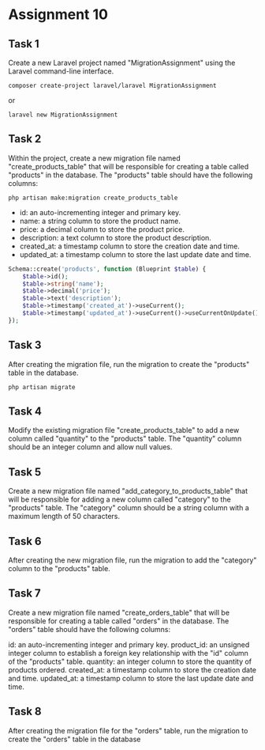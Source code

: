 # Assignment 10

## Task 1

Create a new Laravel project named "MigrationAssignment" using the Laravel command-line interface.

```
composer create-project laravel/laravel MigrationAssignment
```

or

```
laravel new MigrationAssignment
```

## Task 2

Within the project, create a new migration file named "create_products_table" that will be responsible for creating a table called "products" in the database. The "products" table should have the following columns:

```
php artisan make:migration create_products_table
```

- id: an auto-incrementing integer and primary key.
- name: a string column to store the product name.
- price: a decimal column to store the product price.
- description: a text column to store the product description.
- created_at: a timestamp column to store the creation date and time.
- updated_at: a timestamp column to store the last update date and time.

```php
Schema::create('products', function (Blueprint $table) {
    $table->id();
    $table->string('name');
    $table->decimal('price');
    $table->text('description');
    $table->timestamp('created_at')->useCurrent();
    $table->timestamp('updated_at')->useCurrent()->useCurrentOnUpdate();
});
```

## Task 3

After creating the migration file, run the migration to create the "products" table in the database.

```
php artisan migrate   
```

## Task 4

Modify the existing migration file "create_products_table" to add a new column called "quantity" to the "products" table. The "quantity" column should be an integer column and allow null values.

## Task 5

Create a new migration file named "add_category_to_products_table" that will be responsible for adding a new column called "category" to the "products" table. The "category" column should be a string column with a maximum length of 50 characters.

## Task 6

After creating the new migration file, run the migration to add the "category" column to the "products" table.

## Task 7

Create a new migration file named "create_orders_table" that will be responsible for creating a table called "orders" in the database. The "orders" table should have the following columns:

id: an auto-incrementing integer and primary key.
product_id: an unsigned integer column to establish a foreign key relationship with the "id" column of the "products" table.
quantity: an integer column to store the quantity of products ordered.
created_at: a timestamp column to store the creation date and time.
updated_at: a timestamp column to store the last update date and time.

## Task 8

After creating the migration file for the "orders" table, run the migration to create the "orders" table in the database
